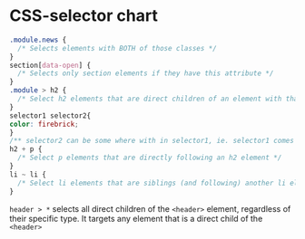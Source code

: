 # CSS-selector chart
```css
.module.news {  
  /* Selects elements with BOTH of those classes */
}
section[data-open] {
  /* Selects only section elements if they have this attribute */
}
.module > h2 {
  /* Select h2 elements that are direct children of an element with that class */
} 
selector1 selector2{ 
color: firebrick;
}
/** selector2 can be some where with in selector1, ie. selector1 comes first and selector2 is in same tree */
h2 + p {
  /* Select p elements that are directly following an h2 element */
}
li ~ li {
  /* Select li elements that are siblings (and following) another li element. */
}
```
`header > *` selects all direct children of the `<header>` element, regardless of their specific type. It targets any element that is a direct child of the `<header>`
